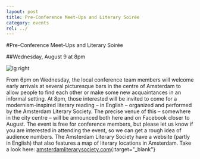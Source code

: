 ```yaml
---
layout: post
title: Pre-Conference Meet-Ups and Literary Soirée
category: events
rel: ../
---
```


#Pre-Conference Meet-Ups and Literary Soirée

##Wednesday, August 9 at 8pm

![lg right](../assets/AmstLitSoc.jpg)

From 6pm on Wednesday, the local conference team members will welcome early arrivals at several picturesque bars in the centre of Amsterdam to allow people to find each other or make some new acquaintances in an informal setting. At 8pm, those interested will be invited to come for a modernism-inspired literary reading – in English – organized and performed by the Amsterdam Literary Society. The precise venue of this – somewhere in the city centre – will be announced both here and on Facebook closer to August. The event is free for conference members, but please let us know if you are interested in attending the event, so we can get a rough idea of audience numbers. The Amsterdam Literary Society have a website (partly in English) that also features a map of literary locations in Amsterdam. Take a look here: [amsterdamliterarysociety.com](https://amsterdamliterarysociety.com/){:target="_blank"}

<br>
<br>
<br>
<br>